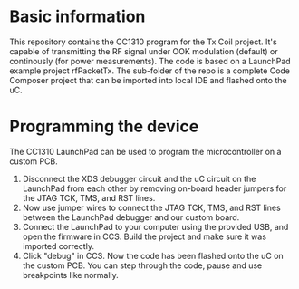 # Basic information
This repository contains the CC1310 program for the Tx Coil project. It's capable of transmitting the RF signal under OOK modulation (default) or continously (for power measurements).
The code is based on a LaunchPad example project rfPacketTx. The sub-folder of the repo is a complete Code Composer project that can be imported into local IDE and flashed onto the uC.
# Programming the device
The CC1310 LaunchPad can be used to program the microcontroller on a custom PCB. 
1. Disconnect the XDS debugger circuit and the uC circuit on the LaunchPad from each other by removing on-board header jumpers for the JTAG TCK, TMS, and RST lines.
2. Now use jumper wires to connect the JTAG TCK, TMS, and RST lines between the LaunchPad debugger and our custom board.
3. Connect the LaunchPad to your computer using the provided USB, and open the firmware in CCS. Build the project and make sure it was imported correctly.
4. Click "debug" in CCS. Now the code has been flashed onto the uC on the custom PCB. You can step through the code, pause and use breakpoints like normally.
